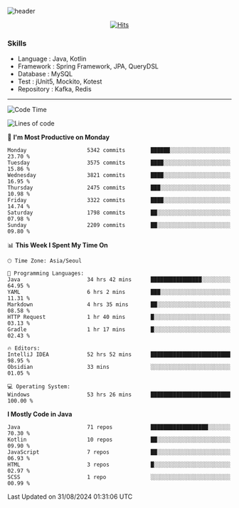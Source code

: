 <!-- Github Profile Readme로 프로필 꾸미기 : https://zzsza.github.io/development/2020/07/10/make-github-profile-readme/ -->

<!-- github theme -->
  <!-- 
    ![header](https://capsule-render.vercel.app/api?type=slice&color=e0f0e3&height=150&section=header&text=beasy&fontSize=45)
  -->
  ![header](https://capsule-render.vercel.app/api?type=soft&color=e0f0e3&height=150&section=header&text=Choi-YongSeok&fontSize=55&animation=twinkling)


<!-- hits count : https://hits.seeyoufarm.com/ -->
<div align=center>
    
  [![Hits](https://hits.seeyoufarm.com/api/count/incr/badge.svg?url=https%3A%2F%2Fgithub.com%2Fchoi-ys&count_bg=%2379C83D&title_bg=%23555555&icon=&icon_color=%23E7E7E7&title=hits&edge_flat=false)](https://hits.seeyoufarm.com)

</div>


<!-- Committed Top Lang -->
<div align=center>
</div>


### Skills
 - Language : Java, Kotlin
 - Framework : Spring Framework, JPA, QueryDSL
 - Database : MySQL
 - Test : jUnit5, Mockito, Kotest
 - Repository : Kafka, Redis

---

<!--START_SECTION:waka-->
![Code Time](http://img.shields.io/badge/Code%20Time-4%2C446%20hrs%2059%20mins-blue)

![Lines of code](https://img.shields.io/badge/From%20Hello%20World%20I%27ve%20Written-15.0%20million%20lines%20of%20code-blue)

📅 **I'm Most Productive on Monday** 

```text
Monday                   5342 commits        ██████░░░░░░░░░░░░░░░░░░░   23.70 % 
Tuesday                  3575 commits        ████░░░░░░░░░░░░░░░░░░░░░   15.86 % 
Wednesday                3821 commits        ████░░░░░░░░░░░░░░░░░░░░░   16.95 % 
Thursday                 2475 commits        ███░░░░░░░░░░░░░░░░░░░░░░   10.98 % 
Friday                   3322 commits        ████░░░░░░░░░░░░░░░░░░░░░   14.74 % 
Saturday                 1798 commits        ██░░░░░░░░░░░░░░░░░░░░░░░   07.98 % 
Sunday                   2209 commits        ██░░░░░░░░░░░░░░░░░░░░░░░   09.80 % 
```


📊 **This Week I Spent My Time On** 

```text
🕑︎ Time Zone: Asia/Seoul

💬 Programming Languages: 
Java                     34 hrs 42 mins      ████████████████░░░░░░░░░   64.95 % 
YAML                     6 hrs 2 mins        ███░░░░░░░░░░░░░░░░░░░░░░   11.31 % 
Markdown                 4 hrs 35 mins       ██░░░░░░░░░░░░░░░░░░░░░░░   08.58 % 
HTTP Request             1 hr 40 mins        █░░░░░░░░░░░░░░░░░░░░░░░░   03.13 % 
Gradle                   1 hr 17 mins        █░░░░░░░░░░░░░░░░░░░░░░░░   02.43 % 

🔥 Editors: 
IntelliJ IDEA            52 hrs 52 mins      █████████████████████████   98.95 % 
Obsidian                 33 mins             ░░░░░░░░░░░░░░░░░░░░░░░░░   01.05 % 

💻 Operating System: 
Windows                  53 hrs 26 mins      █████████████████████████   100.00 % 
```

**I Mostly Code in Java** 

```text
Java                     71 repos            ██████████████████░░░░░░░   70.30 % 
Kotlin                   10 repos            ██░░░░░░░░░░░░░░░░░░░░░░░   09.90 % 
JavaScript               7 repos             ██░░░░░░░░░░░░░░░░░░░░░░░   06.93 % 
HTML                     3 repos             █░░░░░░░░░░░░░░░░░░░░░░░░   02.97 % 
SCSS                     1 repo              ░░░░░░░░░░░░░░░░░░░░░░░░░   00.99 % 
```




 Last Updated on 31/08/2024 01:31:06 UTC
<!--END_SECTION:waka-->

<!-- 
![footer](https://capsule-render.vercel.app/api?section=footer&type=slice&color=e0f0e3)
-->

